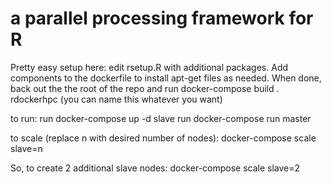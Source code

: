 # a parallel processing framework for R

Pretty easy setup here:  edit rsetup.R with additional packages. Add components to the dockerfile to install apt-get files as needed. When done, back out the the root of the repo and run docker-compose build . rdockerhpc
(you can name this whatever you want)


to run: 
run docker-compose up -d slave
run docker-compose run master

to scale (replace n with desired number of nodes): 
docker-compose scale slave=n

So, to create 2 additional slave nodes: 
docker-compose scale slave=2
